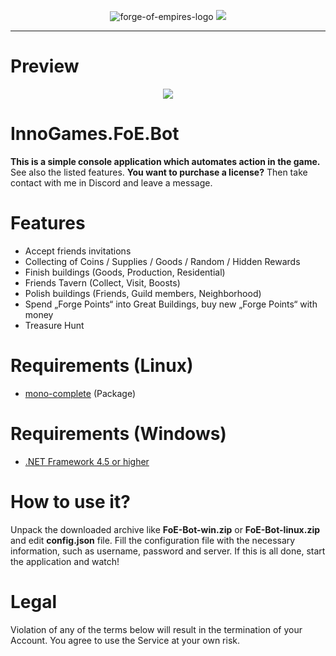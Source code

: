 <p align="center">
  <img src="http://i.epvpimg.com/6msuf.png" alt="forge-of-empires-logo"/>
  
  <a href="https://discord.gg/8FMzSRJ">
    <img src="https://discordapp.com/api/guilds/365129052832530433/widget.png?style=banner2" />
  </a>
</p>

<hr />

# Preview
<p align="center">
   <img src="http://i.epvpimg.com/ck6Neab.png" />
</p>

# InnoGames.FoE.Bot

**This is a simple console application which automates action in the game.** See also the listed features. **You want to purchase a license?** Then take contact with me in Discord and leave a message. 


# Features

 - Accept friends invitations
 - Collecting of Coins / Supplies / Goods / Random / Hidden Rewards
 - Finish buildings (Goods, Production, Residential)
 - Friends Tavern (Collect, Visit, Boosts)
 - Polish buildings (Friends, Guild members, Neighborhood)
 - Spend „Forge Points“ into Great Buildings, buy new „Forge Points“ with money
 - Treasure Hunt
 
# Requirements (Linux)

- [mono-complete](http://www.mono-project.com/download/) (Package)

# Requirements (Windows)

- [.NET Framework 4.5 or higher](https://www.microsoft.com/en-US/download/details.aspx?id=48130)

# How to use it?

Unpack the downloaded archive like **FoE-Bot-win.zip** or **FoE-Bot-linux.zip** and edit **config.json** file. Fill the configuration file with the necessary information, such as username, password and server. If this is all done, start the application and watch!

# Legal

Violation of any of the terms below will result in the termination of your Account. You agree to use the Service at your own risk.

